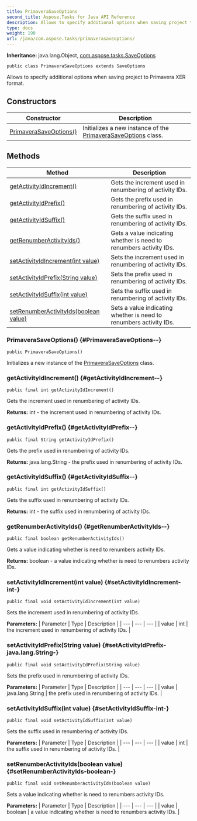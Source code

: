 ```yaml
---
title: PrimaveraSaveOptions
second_title: Aspose.Tasks for Java API Reference
description: Allows to specify additional options when saving project to Primavera XER format.
type: docs
weight: 190
url: /java/com.aspose.tasks/primaverasaveoptions/
---
```


**Inheritance:**
java.lang.Object, [com.aspose.tasks.SaveOptions](../../com.aspose.tasks/saveoptions)
```
public class PrimaveraSaveOptions extends SaveOptions
```

Allows to specify additional options when saving project to Primavera XER format.
## Constructors

| Constructor | Description |
| --- | --- |
| [PrimaveraSaveOptions()](#PrimaveraSaveOptions--) | Initializes a new instance of the [PrimaveraSaveOptions](../../com.aspose.tasks/primaverasaveoptions) class. |
## Methods

| Method | Description |
| --- | --- |
| [getActivityIdIncrement()](#getActivityIdIncrement--) | Gets the increment used in renumbering of activity IDs. |
| [getActivityIdPrefix()](#getActivityIdPrefix--) | Gets the prefix used in renumbering of activity IDs. |
| [getActivityIdSuffix()](#getActivityIdSuffix--) | Gets the suffix used in renumbering of activity IDs. |
| [getRenumberActivityIds()](#getRenumberActivityIds--) | Gets a value indicating whether is need to renumbers activity IDs. |
| [setActivityIdIncrement(int value)](#setActivityIdIncrement-int-) | Sets the increment used in renumbering of activity IDs. |
| [setActivityIdPrefix(String value)](#setActivityIdPrefix-java.lang.String-) | Sets the prefix used in renumbering of activity IDs. |
| [setActivityIdSuffix(int value)](#setActivityIdSuffix-int-) | Sets the suffix used in renumbering of activity IDs. |
| [setRenumberActivityIds(boolean value)](#setRenumberActivityIds-boolean-) | Sets a value indicating whether is need to renumbers activity IDs. |
### PrimaveraSaveOptions() {#PrimaveraSaveOptions--}
```
public PrimaveraSaveOptions()
```


Initializes a new instance of the [PrimaveraSaveOptions](../../com.aspose.tasks/primaverasaveoptions) class.

### getActivityIdIncrement() {#getActivityIdIncrement--}
```
public final int getActivityIdIncrement()
```


Gets the increment used in renumbering of activity IDs.

**Returns:**
int - the increment used in renumbering of activity IDs.
### getActivityIdPrefix() {#getActivityIdPrefix--}
```
public final String getActivityIdPrefix()
```


Gets the prefix used in renumbering of activity IDs.

**Returns:**
java.lang.String - the prefix used in renumbering of activity IDs.
### getActivityIdSuffix() {#getActivityIdSuffix--}
```
public final int getActivityIdSuffix()
```


Gets the suffix used in renumbering of activity IDs.

**Returns:**
int - the suffix used in renumbering of activity IDs.
### getRenumberActivityIds() {#getRenumberActivityIds--}
```
public final boolean getRenumberActivityIds()
```


Gets a value indicating whether is need to renumbers activity IDs.

**Returns:**
boolean - a value indicating whether is need to renumbers activity IDs.
### setActivityIdIncrement(int value) {#setActivityIdIncrement-int-}
```
public final void setActivityIdIncrement(int value)
```


Sets the increment used in renumbering of activity IDs.

**Parameters:**
| Parameter | Type | Description |
| --- | --- | --- |
| value | int | the increment used in renumbering of activity IDs. |

### setActivityIdPrefix(String value) {#setActivityIdPrefix-java.lang.String-}
```
public final void setActivityIdPrefix(String value)
```


Sets the prefix used in renumbering of activity IDs.

**Parameters:**
| Parameter | Type | Description |
| --- | --- | --- |
| value | java.lang.String | the prefix used in renumbering of activity IDs. |

### setActivityIdSuffix(int value) {#setActivityIdSuffix-int-}
```
public final void setActivityIdSuffix(int value)
```


Sets the suffix used in renumbering of activity IDs.

**Parameters:**
| Parameter | Type | Description |
| --- | --- | --- |
| value | int | the suffix used in renumbering of activity IDs. |

### setRenumberActivityIds(boolean value) {#setRenumberActivityIds-boolean-}
```
public final void setRenumberActivityIds(boolean value)
```


Sets a value indicating whether is need to renumbers activity IDs.

**Parameters:**
| Parameter | Type | Description |
| --- | --- | --- |
| value | boolean | a value indicating whether is need to renumbers activity IDs. |

